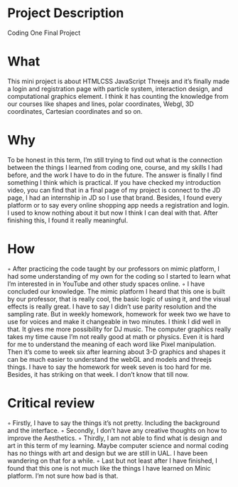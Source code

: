# Project Description

Coding One Final Project 
# What
This mini project is about HTMLCSS JavaScript Threejs and it’s finally made a login and registration page with particle system, interaction design, and computational graphics element. I think it has counting the knowledge from our courses like shapes and lines, polar coordinates, Webgl, 3D coordinates, Cartesian coordinates and so on.
# Why
To be honest in this term, I’m still trying to find out what is the connection between the things I learned from coding one, course, and my skills I had before, and the work I have to do in the future. The answer is finally I find something I think which is practical. If you have checked my introduction video, you can find that in a final page of my project is connect to the JD page, I had an internship in JD so I use that brand. Besides, I found every platform or to say every online shopping app needs a registration and login. I used to know nothing about it but now I think I can deal with that. After finishing this, I found it really meaningful.
# How
◦ After practicing the code taught by our professors on mimic platform, I had some understanding of my own for the coding so I started to learn what
I’m interested in in YouTube and other study spaces online.
◦
I have concluded our knowledge. The mimic platform I heard that this one is built by our professor, that is really cool, the basic logic of using it, and the visual effects is really great. I have to say I didn’t use parity resolution and the sampling rate. But in weekly homework, homework for week two we have to use for voices and make it changeable in two minutes. I think I did well in that. It gives me more possibility for DJ music. The computer graphics really takes my time cause I’m not really good at math or physics. Even it is hard for me to understand the meaning of each word like Pixel manipulation. Then it’s come to week six after learning about 3-D graphics and shapes it can be much easier to understand the webGL and models and threejs things.
I have to say the homework for week seven is too hard for me. Besides, it has striking on that week. I don’t know that till now.
# Critical review
◦ Firstly, I have to say the things it’s not pretty. Including the background and the interface.
◦ Secondly, I don’t have any creative thoughts on how to improve the Aesthetics.
◦ Thirdly, I am not able to find what is design and art in this term of my learning. Maybe computer science and normal coding has no things with art and design but we are still in UAL. I have been wandering on that for a while. ◦ Last but not least after I have finished, I found that this one is not much like the things I have learned on Minic platform. I’m not sure how bad is that.
